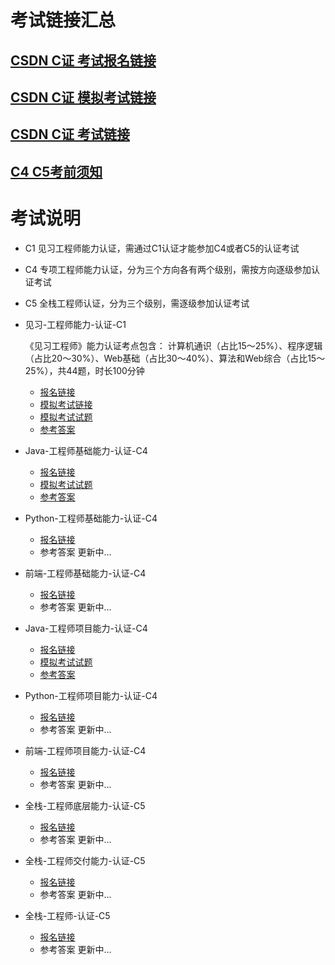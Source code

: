 # 考试链接汇总

## [CSDN C证 考试报名链接](https://ac.csdn.net)
## [CSDN C证 模拟考试链接](https://ks.csdn.net/mockexam)
## [CSDN C证 考试链接](https://ks.csdn.net/exam)
## [C4 C5考前须知](./exam-notes.md)

# 考试说明

- C1 见习工程师能力认证，需通过C1认证才能参加C4或者C5的认证考试
- C4 专项工程师能力认证，分为三个方向各有两个级别，需按方向逐级参加认证考试
- C5 全栈工程师认证，分为三个级别，需逐级参加认证考试


- 见习-工程师能力-认证-C1

  《见习工程师》能力认证考点包含：
  计算机通识（占比15～25%）、程序逻辑（占比20～30%）、Web基础（占比30～40%）、算法和Web综合（占比15～25%），共44题，时长100分钟
  - [报名链接](https://ac.csdn.net/c1outline.html)
  - [模拟考试链接](https://ks.csdn.net/mock-testing)
  - [模拟考试试题](https://github.com/lzpeng723/csdn-mockexam/tree/c1-exam)
  - [参考答案](https://github.com/lzpeng723/csdn-mockexam/tree/c1-answer)

- Java-工程师基础能力-认证-C4
  - [报名链接](https://ac.csdn.net/c4outline.html?active=0)
  - [模拟考试试题](https://github.com/lzpeng723/csdn-mockexam/tree/c4-javabase-mockexam)
  - [参考答案](https://github.com/lzpeng723/csdn-mockexam/tree/c4-javabase-mockexam-answer)
- Python-工程师基础能力-认证-C4
  - [报名链接](https://ac.csdn.net/c4outline.html?active=2)
  - 参考答案 更新中...
- 前端-工程师基础能力-认证-C4
  - [报名链接](https://ac.csdn.net/c4outline.html?active=4)
  - 参考答案 更新中...
- Java-工程师项目能力-认证-C4
  - [报名链接](https://ac.csdn.net/c4outline.html?active=1)
  - [模拟考试试题](https://github.com/lzpeng723/csdn-mockexam/tree/c4-javaproject-mockexam)
  - [参考答案](https://github.com/lzpeng723/csdn-mockexam/tree/c4-javaproject-mockexam-answer)
- Python-工程师项目能力-认证-C4
  - [报名链接](https://ac.csdn.net/c4outline.html?active=3)
  - 参考答案 更新中...
- 前端-工程师项目能力-认证-C4
  - [报名链接](https://ac.csdn.net/c4outline.html?active=5)
  - 参考答案 更新中...

- 全栈-工程师底层能力-认证-C5
  - [报名链接](https://ac.csdn.net/c5outline.html?active=0)
  - 参考答案 更新中...
- 全栈-工程师交付能力-认证-C5
  - [报名链接](https://ac.csdn.net/c5outline.html?active=1)
  - 参考答案 更新中...
- 全栈-工程师-认证-C5
  - [报名链接](https://ac.csdn.net/c5outline.html?active=2)
  - 参考答案 更新中...
